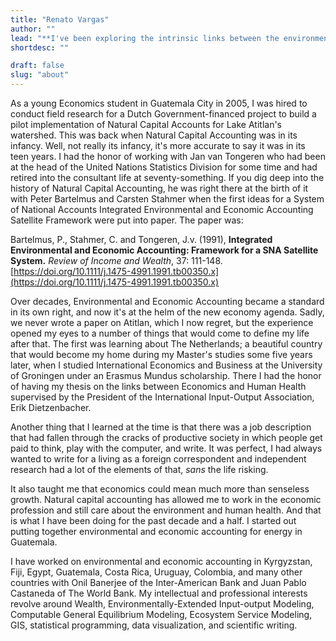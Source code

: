```yaml
---
title: "Renato Vargas"
author: ""
lead: "**I've been exploring the intrinsic links between the environment, the economy and society all my adult life.**"
shortdesc: ""

draft: false
slug: "about"
---
```


As a young Economics student in Guatemala City in 2005, I was hired to conduct field research for a Dutch Government-financed project to build a pilot implementation of Natural Capital Accounts for Lake Atitlan's watershed. This was back when Natural Capital Accounting was in its infancy. Well, not really its infancy, it's more accurate to say it was in its teen years. I had the honor of working with Jan van Tongeren who had been at the head of the United Nations Statistics Division for some time and had retired into the consultant life at seventy-something. If you dig deep into the history of Natural Capital Accounting, he was right there at the birth of it with Peter Bartelmus and Carsten Stahmer when the first ideas for a System of National Accounts Integrated Environmental and Economic Accounting Satellite Framework were put into paper. The paper was:

Bartelmus, P., Stahmer, C. and Tongeren, J.v. (1991), **Integrated Environmental and Economic Accounting: Framework for a SNA Satellite System.** _Review of Income and Wealth_, 37: 111-148. [https://doi.org/10.1111/j.1475-4991.1991.tb00350.x](https://doi.org/10.1111/j.1475-4991.1991.tb00350.x)

Over decades, Environmental and Economic Accounting became a standard in its own right, and now it's at the helm of the new economy agenda. Sadly, we never wrote a paper on Atitlan, which I now regret, but the experience opened my eyes to a number of things that would come to define my life after that. The first was learning about The Netherlands; a beautiful country that would become my home during my Master's studies some five years later, when I studied International Economics and Business at the University of Groningen under an Erasmus Mundus scholarship. There I had the honor of having my thesis on the links between Economics and Human Health supervised by the President of the International Input-Output Association, Erik Dietzenbacher.

Another thing that I learned at the time is that there was a job description that had fallen through the cracks of productive society in which people get paid to think, play with the computer, and write. It was perfect, I had always wanted to write for a living as a foreign correspondent and independent research had a lot of the elements of that, _sans_ the life risking.

It also taught me that economics could mean much more than senseless growth. Natural capital accounting has allowed me to work in the economic profession and still care about the environment and human health. And that is what I have been doing for the past decade and a half. I started out putting together environmental and economic accounting for energy in Guatemala.

I have worked on environmental and economic accounting in Kyrgyzstan, Fiji, Egypt, Guatemala, Costa Rica, Uruguay, Colombia, and many other countries with Onil Banerjee of the Inter-American Bank and Juan Pablo Castaneda of The World Bank. My intellectual and professional interests revolve around Wealth, Environmentally-Extended Input-output Modeling, Computable General Equilibrium Modeling, Ecosystem Service Modeling, GIS, statistical programming, data visualization, and scientific writing.
